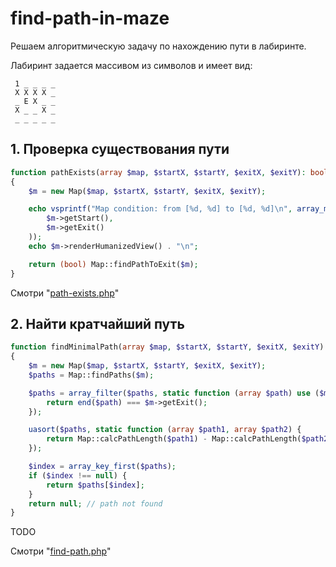 # find-path-in-maze
Решаем алгоритмическую задачу по нахождению пути в лабиринте.

Лабиринт задается массивом из символов и имеет вид:

```
 1 _ _ _ _
 X X X X _
 _ E X _ _
 X _ _ X _
 _ _ _ _ _
```


## 1. Проверка существования пути


```php
function pathExists(array $map, $startX, $startY, $exitX, $exitY): bool
{
    $m = new Map($map, $startX, $startY, $exitX, $exitY);

    echo vsprintf("Map condition: from [%d, %d] to [%d, %d]\n", array_merge(
        $m->getStart(),
        $m->getExit()
    ));
    echo $m->renderHumanizedView() . "\n";

    return (bool) Map::findPathToExit($m);
}
```
Смотри "[path-exists.php](path-exists.php)"


## 2. Найти кратчайший путь

```php
function findMinimalPath(array $map, $startX, $startY, $exitX, $exitY): ?array
{
    $m = new Map($map, $startX, $startY, $exitX, $exitY);
    $paths = Map::findPaths($m);

    $paths = array_filter($paths, static function (array $path) use ($m) {
        return end($path) === $m->getExit();
    });

    uasort($paths, static function (array $path1, array $path2) {
        return Map::calcPathLength($path1) - Map::calcPathLength($path2);
    });

    $index = array_key_first($paths);
    if ($index !== null) {
        return $paths[$index];
    }
    return null; // path not found
}
```

TODO

Смотри "[find-path.php](find-path.php)"

